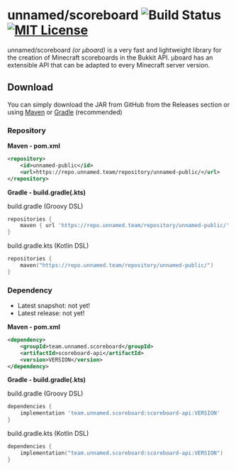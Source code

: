 # unnamed/scoreboard ![Build Status](https://img.shields.io/github/workflow/status/unnamed/scoreboard/build/main) [![MIT License](https://img.shields.io/badge/license-MIT-blue)](license.txt)
unnamed/scoreboard *(or µboard)* is a very fast and lightweight library for the creation of
Minecraft scoreboards in the Bukkit API. µboard has an extensible API that can be adapted
to every Minecraft server version.
## Download
You can simply download the JAR from GitHub from the Releases section or using 
[Maven](https://maven.apache.org/) or [Gradle](https://gradle.org/) (recommended)
### Repository
**Maven - pom.xml**
```xml
<repository>
    <id>unnamed-public</id>
    <url>https://repo.unnamed.team/repository/unnamed-public/</url>
</repository>
```
**Gradle - build.gradle(.kts)**

build.gradle (Groovy DSL)
```groovy
repositories {
    maven { url 'https://repo.unnamed.team/repository/unnamed-public/' }
}
```

build.gradle.kts (Kotlin DSL)
```kotlin
repositories {
    maven("https://repo.unnamed.team/repository/unnamed-public/")
}
```

### Dependency
- Latest snapshot: not yet!
- Latest release: not yet!

**Maven - pom.xml**
```xml
<dependency>
    <groupId>team.unnamed.scoreboard</groupId>
    <artifactId>scoreboard-api</artifactId>
    <version>VERSION</version>
</dependency>
```
**Gradle - build.gradle(.kts)**

build.gradle (Groovy DSL)
```groovy
dependencies {
    implementation 'team.unnamed.scoreboard:scoreboard-api:VERSION'
}
```

build.gradle.kts (Kotlin DSL)
```kotlin
dependencies {
    implementation("team.unnamed.scoreboard:scoreboard-api:VERSION")
}
```